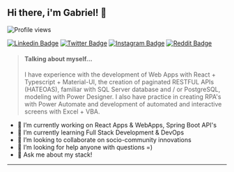 ## Hi there, i'm Gabriel! 👋

![Profile views](https://gpvc.arturio.dev/[gabrielmg7])

[![Linkedin Badge](https://img.shields.io/badge/-LinkedIn-0e76a8?style=flat-square&logo=Linkedin&logoColor=white)](https://www.linkedin.com/in/gabrielm-dev/)
[![Twitter Badge](https://img.shields.io/badge/-Twitter-00acee?style=flat-square&logo=Twitter&logoColor=white)](https://twitter.com/gabrielm_dev)
[![Instagram Badge](https://img.shields.io/badge/-Instagram-e4405f?style=flat-square&logo=Instagram&logoColor=white)](https://instagram.com/gabrielm_dev/)
[![Reddit Badge](https://aleen42.github.io/badges/src/reddit.svg)](reddit.com/gabrielmg_dev)


>#### Talking about myself...
> I have experience with the development of Web Apps with React + Typescript + Material-UI, the creation of paginated RESTFUL APIs (HATEOAS), familiar with SQL Server database and / or PostgreSQL, modeling with Power Designer. I also have practice in creating RPA's with Power Automate and development of automated and interactive screens with Excel + VBA.


- 🔭 I’m currently working on React Apps & WebApps, Spring Boot API's
- 🌱 I’m currently learning Full Stack Development & DevOps
- 👯 I’m looking to collaborate on socio-community innovations
- 🤔 I’m looking for help anyone with questions =)
- 💬 Ask me about my stack!

---
